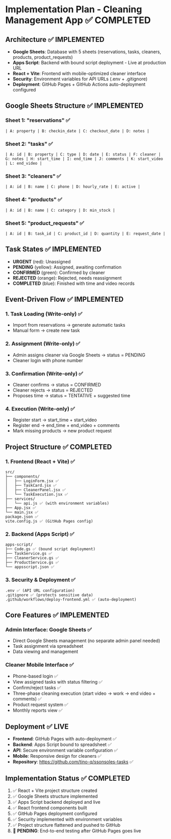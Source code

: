 # Implementation Plan - Cleaning Management App ✅ COMPLETED

## Architecture ✅ IMPLEMENTED
- **Google Sheets**: Database with 5 sheets (reservations, tasks, cleaners, products, product_requests)
- **Apps Script**: Backend with bound script deployment - Live at production URL
- **React + Vite**: Frontend with mobile-optimized cleaner interface
- **Security**: Environment variables for API URLs (.env + .gitignore)
- **Deployment**: GitHub Pages + GitHub Actions auto-deployment configured

## Google Sheets Structure ✅ IMPLEMENTED

### Sheet 1: "reservations" ✅
```
| A: property | B: checkin_date | C: checkout_date | D: notes |
```

### Sheet 2: "tasks" ✅
```
| A: id | B: property | C: type | D: date | E: status | F: cleaner | G: notes | H: start_time | I: end_time | J: comments | K: start_video | L: end_video |
```

### Sheet 3: "cleaners" ✅
```
| A: id | B: name | C: phone | D: hourly_rate | E: active |
```

### Sheet 4: "products" ✅
```
| A: id | B: name | C: category | D: min_stock |
```

### Sheet 5: "product_requests" ✅
```
| A: id | B: task_id | C: product_id | D: quantity | E: request_date |
```

## Task States ✅ IMPLEMENTED
- **URGENT** (red): Unassigned
- **PENDING** (yellow): Assigned, awaiting confirmation
- **CONFIRMED** (green): Confirmed by cleaner
- **REJECTED** (orange): Rejected, needs reassignment
- **COMPLETED** (blue): Finished with time and video records

## Event-Driven Flow ✅ IMPLEMENTED

### 1. Task Loading (Write-only) ✅
- Import from reservations → generate automatic tasks
- Manual form → create new task

### 2. Assignment (Write-only) ✅
- Admin assigns cleaner via Google Sheets → status = PENDING
- Cleaner login with phone number

### 3. Confirmation (Write-only) ✅
- Cleaner confirms → status = CONFIRMED
- Cleaner rejects → status = REJECTED
- Proposes time → status = TENTATIVE + suggested time

### 4. Execution (Write-only) ✅
- Register start → start_time + start_video
- Register end → end_time + end_video + comments
- Mark missing products → new product request

## Project Structure ✅ COMPLETED

### 1. Frontend (React + Vite) ✅
```
src/
├── components/
│   ├── LoginForm.jsx ✅
│   ├── TaskCard.jsx ✅
│   ├── CleanerPanel.jsx ✅
│   └── TaskExecution.jsx ✅
├── services/
│   └── api.js ✅ (with environment variables)
├── App.jsx ✅
└── main.jsx ✅
package.json ✅
vite.config.js ✅ (GitHub Pages config)
```

### 2. Backend (Apps Script) ✅
```
apps-script/
├── Code.gs ✅ (bound script deployment)
├── TaskService.gs ✅
├── CleanerService.gs ✅
├── ProductService.gs ✅
└── appsscript.json ✅
```

### 3. Security & Deployment ✅
```
.env ✅ (API URL configuration)
.gitignore ✅ (protects sensitive data)
.github/workflows/deploy-frontend.yml ✅ (auto-deployment)
```

## Core Features ✅ IMPLEMENTED

### Admin Interface: Google Sheets ✅
- Direct Google Sheets management (no separate admin panel needed)
- Task assignment via spreadsheet
- Data viewing and management

### Cleaner Mobile Interface ✅
- Phone-based login ✅
- View assigned tasks with status filtering ✅
- Confirm/reject tasks ✅
- Three-phase cleaning execution (start video → work → end video + comments) ✅
- Product request system ✅
- Monthly reports view ✅

## Deployment ✅ LIVE
- **Frontend**: GitHub Pages with auto-deployment ✅
- **Backend**: Apps Script bound to spreadsheet ✅
- **API**: Secure environment variable configuration ✅
- **Mobile**: Responsive design for cleaners ✅
- **Repository**: https://github.com/tino-q/ssonsoles-tasks ✅

## Implementation Status ✅ COMPLETED
1. ✅ React + Vite project structure created
2. ✅ Google Sheets structure implemented  
3. ✅ Apps Script backend deployed and live
4. ✅ React frontend components built
5. ✅ GitHub Pages deployment configured
6. ✅ Security implemented with environment variables
7. ✅ Project structure flattened and pushed to GitHub
8. 🔄 **PENDING**: End-to-end testing after GitHub Pages goes live
